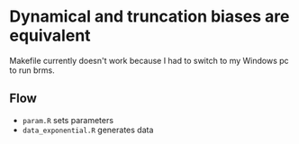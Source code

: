# Dynamical and truncation biases are equivalent

Makefile currently doesn't work because I had to switch to my Windows pc to run brms.

## Flow
* `param.R` sets parameters
* `data_exponential.R` generates data
